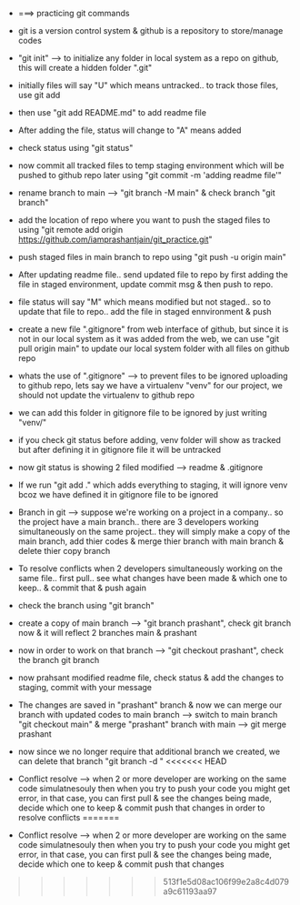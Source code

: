 - ===> practicing git commands

- git is a version control system & github is a repository to store/manage codes
- "git init" --> to initialize any folder in local system as a repo on github, this will create a hidden folder ".git"
- initially files will say "U" which means untracked.. to track those files, use git add
- then use "git add README.md" to add readme file
- After adding the file, status will change to "A" means added
- check status using "git status"
- now commit all tracked files to temp staging environment which will be pushed to github repo later using "git commit -m 'adding readme file'"
- rename branch to main --> "git branch -M main" & check branch "git branch"
- add the location of repo where you want to push the staged files to using "git remote add origin https://github.com/iamprashantjain/git_practice.git"
- push staged files in main branch to repo using "git push -u origin main"
- After updating readme file.. send updated file to repo by first adding the file in staged environment, update commit msg & then push to repo.
- file status will say "M" which means modified but not staged.. so to update that file to repo.. add the file in staged ennvironment & push
- create a new file ".gitignore" from web interface of github, but since it is not in our local system as it was added from the web, we can use "git pull origin main" to update our local system folder with all files on github repo
- whats the use of ".gitignore" --> to prevent files to be ignored uploading to github repo, lets say we have a virtualenv "venv" for our project, we should not update the virtualenv to github repo
- we can add this folder in gitignore file to be ignored by just writing "venv/"
- if you check git status before adding, venv folder will show as tracked but after defining it in gitignore file it will be untracked
- now git status is showing 2 filed modified --> readme & .gitignore
- If we run "git add ." which adds everything to staging, it will ignore venv bcoz we have defined it in gitignore file to be ignored

- Branch in git --> suppose we're working on a project in a company.. so the project have a main branch.. there are 3 developers working simultaneously on the same project.. they will simply make a copy of the main branch, add thier codes & merge thier branch with main branch & delete thier copy branch
- To resolve conflicts when 2 developers simultaneously working on the same file.. first pull.. see what changes have been made & which one to keep.. & commit that & push again

- check the branch using "git branch"
- create a copy of main branch --> "git branch prashant", check git branch now & it will reflect 2 branches main & prashant
- now in order to work on that branch --> "git checkout prashant", check the branch git branch
- now prahsant modified readme file, check status & add the changes to staging, commit with your message
- The changes are saved in "prashant" branch & now we can merge our branch with updated codes to main branch --> switch to main branch "git checkout main" & merge "prashant" branch with main --> git merge prashant
- now since we no longer require that additional branch we created, we can delete that branch "git branch -d <branch name>"
<<<<<<< HEAD
- Conflict resolve --> when 2 or more developer are working on the same code simulatnesouly then when you try to push your code you might get error, in that case, you can first pull & see the changes being made, decide which one to keep & commit push that changes in order to resolve conflicts
=======
- Conflict resolve --> when 2 or more developer are working on the same code simulatnesouly then when you try to push your code you might get error, in that case, you can first pull & see the changes being made, decide which one to keep & commit push that changes
>>>>>>> 513f1e5d08ac106f99e2a8c4d079a9c61193aa97
